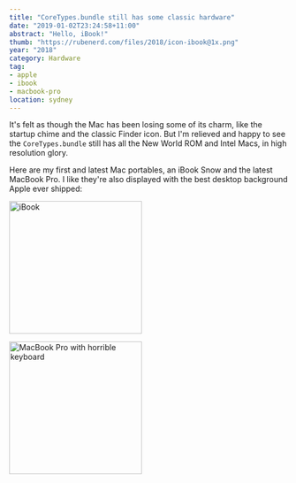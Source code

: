 ```yaml
---
title: "CoreTypes.bundle still has some classic hardware"
date: "2019-01-02T23:24:58+11:00"
abstract: "Hello, iBook!"
thumb: "https://rubenerd.com/files/2018/icon-ibook@1x.png"
year: "2018"
category: Hardware
tag:
- apple
- ibook
- macbook-pro
location: sydney
---
```

It's felt as though the Mac has been losing some of its charm, like the startup chime and the classic Finder icon. But I'm relieved and happy to see the `CoreTypes.bundle` still has all the New World ROM and Intel Macs, in high resolution glory.

Here are my first and latest Mac portables, an iBook Snow and the latest MacBook Pro. I like they're also displayed with the best desktop background Apple ever shipped:

<p><img src="https://rubenerd.com/files/2018/icon-ibook@1x.png" alt="iBook" style="width:240px;" srcset="https://rubenerd.com/files/2018/icon-ibook@1x.png 1x, https://rubenerd.com/files/2018/icon-ibook@1x.png 2x" /></p>

<p><img src="https://rubenerd.com/files/2018/icon-macbookpro-crappykeyboard@1x.png" alt="MacBook Pro with horrible keyboard" style="width:240px;" srcset="https://rubenerd.com/files/2018/icon-macbookpro-crappykeyboard@1x.png 1x, https://rubenerd.com/files/2018/icon-macbookpro-crappykeyboard@2x.png 2x" /></p>

